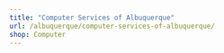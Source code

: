 ```yaml
---
title: "Computer Services of Albuquerque"
url: /albuquerque/computer-services-of-albuquerque/
shop: Computer
---
```

